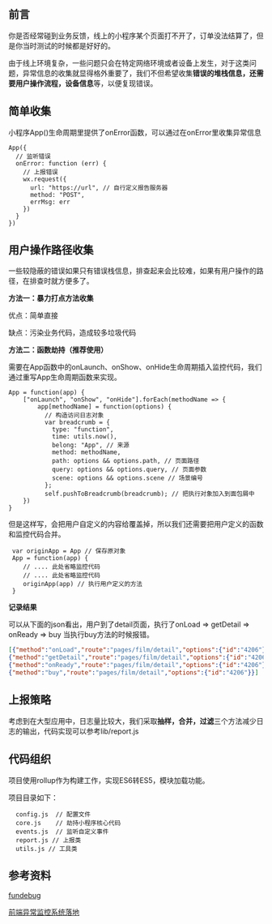 ## 前言

你是否经常碰到业务反馈，线上的小程序某个页面打不开了，订单没法结算了，但是你当时测试的时候都是好好的。

由于线上环境复杂，一些问题只会在特定网络环境或者设备上发生，对于这类问题，异常信息的收集就显得格外重要了，我们不但希望收集**错误的堆栈信息，还需要用户操作流程，设备信息**等，以便复现错误。



## 简单收集

小程序App()生命周期里提供了onError函数，可以通过在onError里收集异常信息

```
App({
  // 监听错误
  onError: function (err) {
    // 上报错误
    wx.request({
      url: "https://url", // 自行定义报告服务器
      method: "POST",
      errMsg: err
    })
  }
})
```



## 用户操作路径收集

一些较隐蔽的错误如果只有错误栈信息，排查起来会比较难，如果有用户操作的路径，在排查时就方便多了。

**方法一：暴力打点方法收集**

优点：简单直接

缺点：污染业务代码，造成较多垃圾代码

**方法二：函数劫持（推荐使用）**

需要在App函数中的onLaunch、onShow、onHide生命周期插入监控代码，我们通过重写App生命周期函数来实现。

```
App = function(app) {
    ["onLaunch", "onShow", "onHide"].forEach(methodName => {
        app[methodName] = function(options) {
          // 构造访问日志对象
          var breadcrumb = {
            type: "function",
            time: utils.now(),
            belong: "App", // 来源
            method: methodName,
            path: options && options.path, // 页面路径
            query: options && options.query, // 页面参数
            scene: options && options.scene // 场景编号
          };
          self.pushToBreadcrumb(breadcrumb); // 把执行对象加入到面包屑中
    })
}
```

但是这样写，会把用户自定义的内容给覆盖掉，所以我们还需要把用户定义的函数和监控代码合并。

````
 var originApp = App // 保存原对象
 App = function(app) {
 	// .... 此处省略监控代码
 	// .... 此处省略监控代码
 	originApp(app) // 执行用户定义的方法
 }
````

**记录结果**

可以从下面的json看出，用户到了detail页面，执行了onLoad => getDetail => onReady => buy 当执行buy方法的时候报错。

```json
[{"method":"onLoad","route":"pages/film/detail","options":{"id":"4206"}},
{"method":"getDetail","route":"pages/film/detail","options":{"id":"4206"}},
{"method":"onReady","route":"pages/film/detail","options":{"id":"4206"}},
{"method":"buy","route":"pages/film/detail","options":{"id":"4206"}}]
```



## 上报策略

考虑到在大型应用中，日志量比较大，我们采取**抽样，合并，过滤**三个方法减少日志的输出，代码实现可以参考lib/report.js



## 代码组织

项目使用rollup作为构建工作，实现ES6转ES5，模块加载功能。

项目目录如下：

```
  config.js  // 配置文件
  core.js	 // 劫持小程序核心代码
  events.js  // 监听自定义事件
  report.js // 上报类
  utils.js // 工具类
```




## 参考资料

[fundebug](https://www.fundebug.com/) 

[前端异常监控系统落地](https://zhuanlan.zhihu.com/p/26085642)
